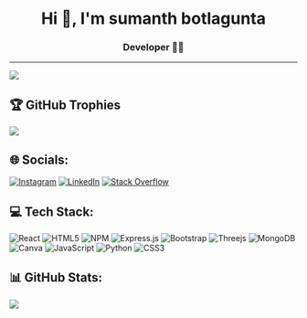 <h1 align="center">Hi 👋, I'm sumanth botlagunta</h1>
<h3 align="center">Developer 🧑‍💻</h3>

---
[![](https://visitcount.itsvg.in/api?id=sumanth-botlagunta&icon=3&color=12)](https://visitcount.itsvg.in)

## 🏆 GitHub Trophies
![](https://github-profile-trophy.vercel.app/?username=sumanth-botlagunta&theme=radical&no-frame=false&no-bg=true&margin-w=4)


## 🌐 Socials:
[![Instagram](https://img.shields.io/badge/Instagram-%23E4405F.svg?logo=Instagram&logoColor=white)](https://instagram.com/s_u__m__a__n__t___h) [![LinkedIn](https://img.shields.io/badge/LinkedIn-%230077B5.svg?logo=linkedin&logoColor=white)](https://linkedin.com/in/sumanth-botlagunta) [![Stack Overflow](https://img.shields.io/badge/-Stackoverflow-FE7A16?logo=stack-overflow&logoColor=white)](https://stackoverflow.com/users/sumanth-botlagunta) 

## 💻 Tech Stack:
![React](https://img.shields.io/badge/react-%2320232a.svg?style=for-the-badge&logo=react&logoColor=%2361DAFB)
![HTML5](https://img.shields.io/badge/html5-%23E34F26.svg?style=for-the-badge&logo=html5&logoColor=white) ![NPM](https://img.shields.io/badge/NPM-%23000000.svg?style=for-the-badge&logo=npm&logoColor=white) ![Express.js](https://img.shields.io/badge/express.js-%23404d59.svg?style=for-the-badge&logo=express&logoColor=%2361DAFB) ![Bootstrap](https://img.shields.io/badge/bootstrap-%23563D7C.svg?style=for-the-badge&logo=bootstrap&logoColor=white) ![Threejs](https://img.shields.io/badge/threejs-black?style=for-the-badge&logo=three.js&logoColor=white)  ![MongoDB](https://img.shields.io/badge/MongoDB-%234ea94b.svg?style=for-the-badge&logo=mongodb&logoColor=white) ![Canva](https://img.shields.io/badge/Canva-%2300C4CC.svg?style=for-the-badge&logo=Canva&logoColor=white) ![JavaScript](https://img.shields.io/badge/javascript-%23323330.svg?style=for-the-badge&logo=javascript&logoColor=%23F7DF1E) ![Python](https://img.shields.io/badge/python-3670A0?style=for-the-badge&logo=python&logoColor=ffdd54) ![CSS3](https://img.shields.io/badge/css3-%231572B6.svg?style=for-the-badge&logo=css3&logoColor=white)

## 📊 GitHub Stats:
 ![](https://github-readme-streak-stats.herokuapp.com/?user=sumanth-botlagunta&theme=dark&hide_border=true)<br/> 





